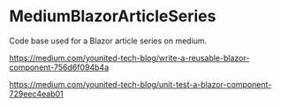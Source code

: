 # MediumBlazorArticleSeries
Code base used for a Blazor article series on medium.

https://medium.com/younited-tech-blog/write-a-reusable-blazor-component-756d6f094b4a

https://medium.com/younited-tech-blog/unit-test-a-blazor-component-729eec4eab01

